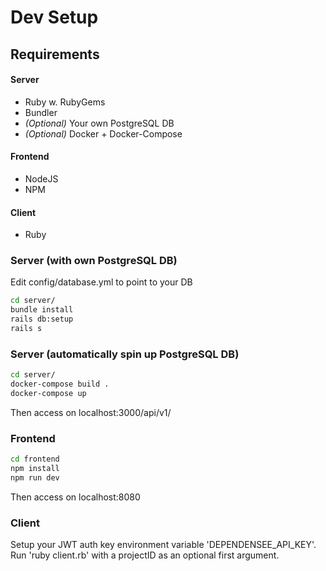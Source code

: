 # Dev Setup 
## Requirements
#### Server
- Ruby w. RubyGems
- Bundler
- *(Optional)* Your own PostgreSQL DB
- *(Optional)* Docker + Docker-Compose
#### Frontend
- NodeJS
- NPM
#### Client
- Ruby

### Server (with own PostgreSQL DB)
Edit config/database.yml to point to your DB
```bash
cd server/
bundle install
rails db:setup
rails s
```

### Server (automatically spin up PostgreSQL DB)
```bash
cd server/
docker-compose build .
docker-compose up
```
Then access on localhost:3000/api/v1/

### Frontend
```bash
cd frontend
npm install
npm run dev
```
Then access on localhost:8080

### Client
Setup your JWT auth key environment variable 'DEPENDENSEE_API_KEY'.
Run 'ruby client.rb' with a projectID as an optional first argument.
